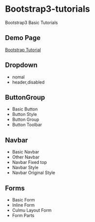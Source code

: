 Bootstrap3-tutorials
====================

Bootstrap3 Basic Tutorials

## Demo Page

[Bootstrap Tutorial](http://takeshi-du.github.io/Bootstrap3-tutorials/)

## Dropdown

* nomal
* header,disabled

## ButtonGroup

* Basic Button
* Button Style
* Button Group
* Button Toolbar

## Navbar

* Basic Navbar
* Other Navbar
* Navbar Fixed top
* Navbar Style
* Navbar Original Style

## Forms

* Basic Form
* Inline Form
* Culmu Layout Form
* Form Parts